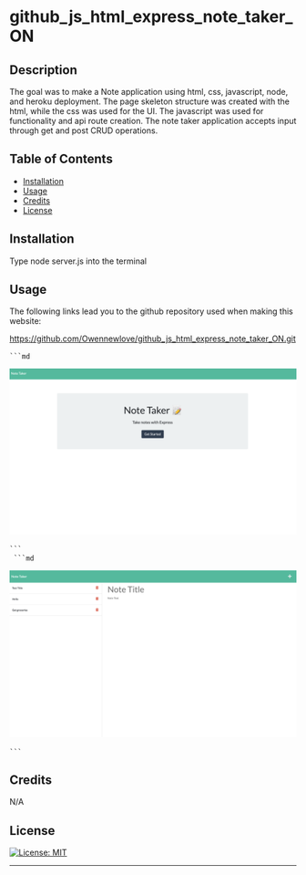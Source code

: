 # github_js_html_express_note_taker_ON

## Description

The goal was to make a Note application using html, css, javascript, node, and heroku deployment. The page skeleton structure was created with the html, while the css was used for the UI. The javascript was used for functionality and api route creation. The note taker application accepts input through get and post CRUD operations. 





## Table of Contents


- [Installation](#installation)
- [Usage](#usage)
- [Credits](#credits)
- [License](#license)

## Installation

Type node server.js into the terminal

## Usage

The following links lead you to the github repository used when making this website:

https://github.com/Owennewlove/github_js_html_express_note_taker_ON.git




    ```md
![alt text](./public/assets/images/Screen%20Shot%202022-09-19%20at%202.52.56%20PM.png)

    ```
     ```md
![alt text](./public/assets/images/Screen%20Shot%202022-09-19%20at%202.52.40%20PM.png)

    ```


## Credits
 

N/A





## License

[![License: MIT](https://img.shields.io/badge/License-MIT-yellow.svg)](https://opensource.org/licenses/MIT)

---